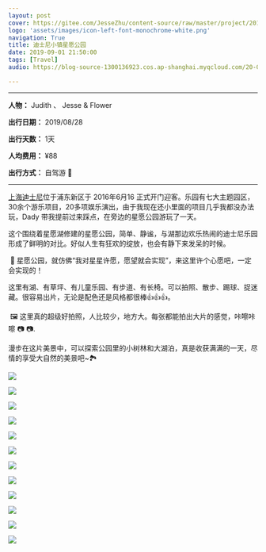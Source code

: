 ```yaml
---
layout: post
cover: https://gitee.com/JesseZhu/content-source/raw/master/project/201908/IMG_9072_cover.JPG
logo: 'assets/images/icon-left-font-monochrome-white.png'
navigation: True
title: 迪士尼小镇星愿公园
date: 2019-09-01 21:50:00
tags: [Travel]
audio: https://blog-source-1300136923.cos.ap-shanghai.myqcloud.com/20-04-rape-flower/you-cai-hua-kai.m

---
```


-----------------

**人物：** Judith 、 Jesse & Flower

**出行日期：** 2019/08/28

**出行天数：** 1天

**人均费用：** ¥88

**出行方式：** 自驾游 🚙

-----------------

[上海迪士尼](https://www.shanghaidisneyresort.com/)位于浦东新区于 2016年6月16 正式开门迎客。乐园有七大主题园区，30余个游乐项目，20多项娱乐演出，由于我现在还小里面的项目几乎我都没办法玩，Dady 带我提前过来踩点，在旁边的星愿公园游玩了一天。

这个围绕着星愿湖修建的星愿公园，简单、静谧，与湖那边欢乐热闹的迪士尼乐园形成了鲜明的对比。好似人生有狂欢的绽放，也会有静下来发呆的时候。

​	🌠 星愿公园，就仿佛“我对星星许愿，愿望就会实现”，来这里许个心愿吧，一定会实现的！

​	这里有湖、有草坪、有儿童乐园、有步道、有长椅。可以拍照、散步、踢球、捉迷藏。很容易出片，无论是配色还是风格都很棒👍👍👍。

​	🖼 这里真的超级好拍照，人比较少，地方大。每张都能拍出大片的感觉，咔嚓咔嚓 📷 📷.

​	漫步在这片美景中，可以探索公园里的小树林和大湖泊，真是收获满满的一天，尽情的享受大自然的美景吧~🏞

![](https://gitee.com/JesseZhu/content-source/raw/master/project/201908/IMG_9073.JPG)

![](https://gitee.com/JesseZhu/content-source/raw/master/project/201908/IMG_9020.JPG)

![](https://gitee.com/JesseZhu/content-source/raw/master/project/201908/IMG_9014.JPG)

![](https://gitee.com/JesseZhu/content-source/raw/master/project/201908/IMG_9080.JPG)

![](https://gitee.com/JesseZhu/content-source/raw/master/project/201908/IMG_9082.JPG)

![](https://gitee.com/JesseZhu/content-source/raw/master/project/201908/IMG_9044.JPG)

![](https://gitee.com/JesseZhu/content-source/raw/master/project/201908/IMG_9029.JPG)

![](https://gitee.com/JesseZhu/content-source/raw/master/project/201908/IMG_9083.JPG)

![](https://gitee.com/JesseZhu/content-source/raw/master/project/201908/IMG_9085.JPG)

![](https://gitee.com/JesseZhu/content-source/raw/master/project/201908/IMG_9097.JPG)

![](https://gitee.com/JesseZhu/content-source/raw/master/project/201908/IMG_9105.JPG)

![](https://gitee.com/JesseZhu/content-source/raw/master/project/201908/IMG_9103.JPG)